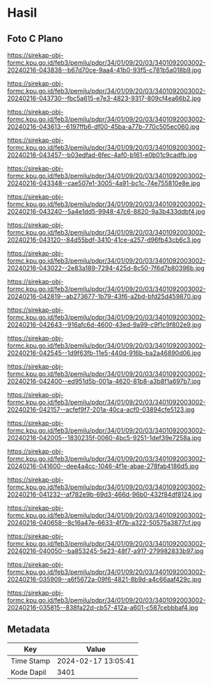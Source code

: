 # Hasil

## Foto C Plano

https://sirekap-obj-formc.kpu.go.id/feb3/pemilu/pdpr/34/01/09/20/03/3401092003002-20240216-043838--b67d70ce-9aa4-41b0-93f5-c781b5a018b9.jpg

https://sirekap-obj-formc.kpu.go.id/feb3/pemilu/pdpr/34/01/09/20/03/3401092003002-20240216-043730--fbc5a615-e7e3-4823-9317-809cf4ea66b2.jpg

https://sirekap-obj-formc.kpu.go.id/feb3/pemilu/pdpr/34/01/09/20/03/3401092003002-20240216-043613--6197ffb6-df00-45ba-a77b-770c505ec060.jpg

https://sirekap-obj-formc.kpu.go.id/feb3/pemilu/pdpr/34/01/09/20/03/3401092003002-20240216-043457--b03edfad-6fec-4af0-b161-e0b01c9cadfb.jpg

https://sirekap-obj-formc.kpu.go.id/feb3/pemilu/pdpr/34/01/09/20/03/3401092003002-20240216-043348--cae507e1-3005-4a91-bc1c-74e755810e8e.jpg

https://sirekap-obj-formc.kpu.go.id/feb3/pemilu/pdpr/34/01/09/20/03/3401092003002-20240216-043240--5a4e1dd5-9948-47c6-8820-9a3b433ddbf4.jpg

https://sirekap-obj-formc.kpu.go.id/feb3/pemilu/pdpr/34/01/09/20/03/3401092003002-20240216-043120--84d55bdf-3410-41ce-a257-d96fb43cb6c3.jpg

https://sirekap-obj-formc.kpu.go.id/feb3/pemilu/pdpr/34/01/09/20/03/3401092003002-20240216-043022--2e83a189-7294-425d-8c50-7f6d7b80396b.jpg

https://sirekap-obj-formc.kpu.go.id/feb3/pemilu/pdpr/34/01/09/20/03/3401092003002-20240216-042819--ab273677-1b79-43f6-a2bd-bfd25d459870.jpg

https://sirekap-obj-formc.kpu.go.id/feb3/pemilu/pdpr/34/01/09/20/03/3401092003002-20240216-042643--916afc6d-4600-43ed-9a99-c9f1c9f802e9.jpg

https://sirekap-obj-formc.kpu.go.id/feb3/pemilu/pdpr/34/01/09/20/03/3401092003002-20240216-042545--1d9f63fb-11e5-440d-916b-ba2a46890d06.jpg

https://sirekap-obj-formc.kpu.go.id/feb3/pemilu/pdpr/34/01/09/20/03/3401092003002-20240216-042400--ed951d5b-001a-4620-81b8-a3b8f1a697b7.jpg

https://sirekap-obj-formc.kpu.go.id/feb3/pemilu/pdpr/34/01/09/20/03/3401092003002-20240216-042157--acfef9f7-201a-40ca-acf0-03894cfe5123.jpg

https://sirekap-obj-formc.kpu.go.id/feb3/pemilu/pdpr/34/01/09/20/03/3401092003002-20240216-042005--1830235f-0060-4bc5-9251-1def39e7258a.jpg

https://sirekap-obj-formc.kpu.go.id/feb3/pemilu/pdpr/34/01/09/20/03/3401092003002-20240216-041600--dee4a4cc-1046-4f1e-abae-278fab4186d5.jpg

https://sirekap-obj-formc.kpu.go.id/feb3/pemilu/pdpr/34/01/09/20/03/3401092003002-20240216-041232--af782e9b-69d3-466d-96b0-432f84df8124.jpg

https://sirekap-obj-formc.kpu.go.id/feb3/pemilu/pdpr/34/01/09/20/03/3401092003002-20240216-040658--8c16a47e-6633-4f7b-a322-50575a3877cf.jpg

https://sirekap-obj-formc.kpu.go.id/feb3/pemilu/pdpr/34/01/09/20/03/3401092003002-20240216-040050--ba853245-5e23-48f7-a917-279982833b97.jpg

https://sirekap-obj-formc.kpu.go.id/feb3/pemilu/pdpr/34/01/09/20/03/3401092003002-20240216-035909--a6f5672a-09f6-4821-8b9d-a4c66aaf429c.jpg

https://sirekap-obj-formc.kpu.go.id/feb3/pemilu/pdpr/34/01/09/20/03/3401092003002-20240216-035815--838fa22d-cb57-412a-a601-c587cebbbaf4.jpg


## Metadata

| Key        | Value               |
| ---------- | ------------------- |
| Time Stamp | 2024-02-17 13:05:41 |
| Kode Dapil | 3401                |



